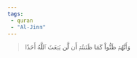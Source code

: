 ```yaml
---
tags: 
 - quran 
 - "Al-Jinn"
---
```


> وَأَنَّهُمۡ ظَنُّواْ كَمَا ظَنَنتُمۡ أَن لَّن يَبۡعَثَ ٱللَّهُ أَحَدٗا
